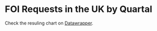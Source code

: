 # FOI Requests in the UK by Quartal

Check the resuling chart on [Datawrapper](https://www.datawrapper.de/_/AYeDl/).
